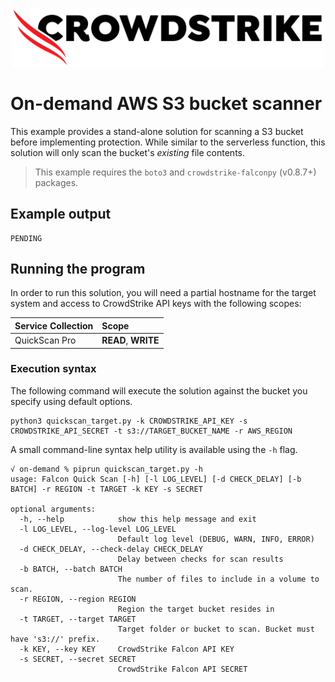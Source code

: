 <p align="center">
   <img src="https://raw.githubusercontent.com/CrowdStrike/falconpy/main/docs/asset/cs-logo.png" alt="CrowdStrike logo" width="500"/>
</p>

# On-demand AWS S3 bucket scanner

This example provides a stand-alone solution for scanning a S3 bucket before implementing protection.
While similar to the serverless function, this solution will only scan the bucket's _existing_ file contents.

> This example requires the `boto3` and `crowdstrike-falconpy` (v0.8.7+) packages.

## Example output

```shell
PENDING
```

## Running the program

In order to run this solution, you will need a partial hostname for the target system and access to CrowdStrike API keys with the following scopes:

| Service Collection | Scope               |
| :----------------- | :------------------ |
| QuickScan Pro      | __READ__, __WRITE__ |

### Execution syntax

The following command will execute the solution against the bucket you specify using default options.

```shell
python3 quickscan_target.py -k CROWDSTRIKE_API_KEY -s CROWDSTRIKE_API_SECRET -t s3://TARGET_BUCKET_NAME -r AWS_REGION
```

A small command-line syntax help utility is available using the `-h` flag.

```shell
√ on-demand % piprun quickscan_target.py -h
usage: Falcon Quick Scan [-h] [-l LOG_LEVEL] [-d CHECK_DELAY] [-b BATCH] -r REGION -t TARGET -k KEY -s SECRET

optional arguments:
  -h, --help            show this help message and exit
  -l LOG_LEVEL, --log-level LOG_LEVEL
                        Default log level (DEBUG, WARN, INFO, ERROR)
  -d CHECK_DELAY, --check-delay CHECK_DELAY
                        Delay between checks for scan results
  -b BATCH, --batch BATCH
                        The number of files to include in a volume to scan.
  -r REGION, --region REGION
                        Region the target bucket resides in
  -t TARGET, --target TARGET
                        Target folder or bucket to scan. Bucket must have 's3://' prefix.
  -k KEY, --key KEY     CrowdStrike Falcon API KEY
  -s SECRET, --secret SECRET
                        CrowdStrike Falcon API SECRET
```
